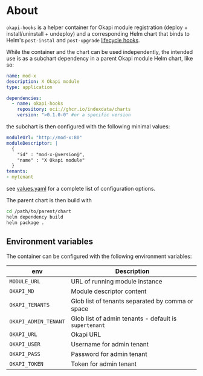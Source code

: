 # About

`okapi-hooks` is a helper container for Okapi module registration (deploy + install/uninstall + undeploy)
and a corresponding Helm chart that binds to Helm's `post-instal` and `post-upgrade`
[lifecycle hooks](https://helm.sh/docs/topics/charts_hooks/).

While the container and the chart can be used independently, the intended use is as a subchart dependency
in a parent Okapi module Helm chart, like so:

```yaml filename=Chart.yaml
name: mod-x
description: X Okapi module
type: application

dependencies:
  - name: okapi-hooks
    repository: oci://ghcr.io/indexdata/charts
    version: ">0.1.0-0" #or a specific version
```

the subchart is then configured with the following minimal values:

```yaml filename=values.yaml
moduleUrl: "http://mod-x:80"
moduleDescriptor: |
  {
    "id" : "mod-x-@version@",
    "name" : "X Okapi module"
  }
tenants:
- mytenant

```
see [values.yaml](./chart/values.yaml) for a complete list of configuration options.

The parent chart is then build with

```bash
cd /path/to/parent/chart
helm dependency build
helm package .
```

## Environment variables

The container can be configured with the following environment variables:

| env                  | Description                                                 |
|----------------------|-------------------------------------------------------------|
| `MODULE_URL`         | URL of running module instance                              |
| `OKAPI_MD`           | Module descriptor content                                   |
| `OKAPI_TENANTS`      | Glob list of tenants separated by comma or space            |
| `OKAPI_ADMIN_TENANT` | Glob list of admin tenants - default is `supertenant`       |
| `OKAPI_URL`          | Okapi URL                                                   |
| `OKAPI_USER`         | Username for admin tenant                                   |
| `OKAPI_PASS`         | Password for admin tenant                                   |
| `OKAPI_TOKEN`        | Token for admin tenant                                      |
